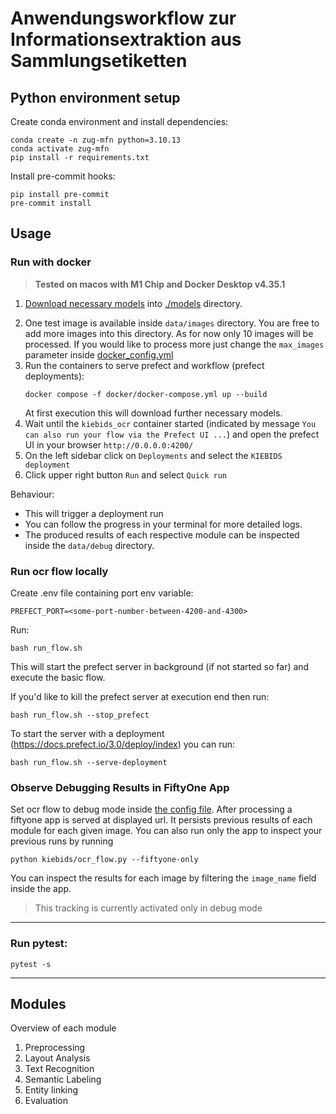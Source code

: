 # Anwendungsworkflow zur Informationsextraktion aus Sammlungsetiketten

## Python environment setup

Create conda environment and install dependencies:
```
conda create -n zug-mfn python=3.10.13
conda activate zug-mfn
pip install -r requirements.txt
```

Install pre-commit hooks:
```
pip install pre-commit
pre-commit install
```

## Usage

### Run with docker
> **Tested on macos with M1 Chip and Docker Desktop v4.35.1**

1. [Download necessary models](https://dl.fbaipublicfiles.com/segment_anything/sam_vit_b_01ec64.pth) into [./models](./models/) directory. 
<!-- only sam model downloaden? -->
<!-- TODO put one image as test image -->
2. One test image is available inside `data/images` directory. You are free to add more images into this directory. As for now only 10 images will be processed. If you would like to process more just change the `max_images` parameter inside [docker_config.yml](./configs/docker_config.yml)
3. Run the containers to serve prefect and workflow (prefect deployments):
    ```
    docker compose -f docker/docker-compose.yml up --build
    ```
    At first execution this will download further necessary models.
4. Wait until the `kiebids_ocr` container started (indicated by message `You can also run your flow via the Prefect UI ...`) and open the prefect UI in your browser `http://0.0.0.0:4200/`
5. On the left sidebar click on `Deployments` and select the `KIEBIDS deployment`
6. Click upper right button `Run` and select `Quick run`

Behaviour:
- This will trigger a deployment run
- You can follow the progress in your terminal for more detailed logs.
- The produced results of each respective module can be inspected inside the `data/debug` directory. 

### Run ocr flow locally

Create .env file containing port env variable:
```
PREFECT_PORT=<some-port-number-between-4200-and-4300>
```
Run:
```
bash run_flow.sh
```
This will start the prefect server in background (if not started so far) and execute the basic flow.

If you'd like to kill the prefect server at execution end then run:
```
bash run_flow.sh --stop_prefect
```

To start the server with a deployment (https://docs.prefect.io/3.0/deploy/index) you can run:
```
bash run_flow.sh --serve-deployment
```

### Observe Debugging Results in FiftyOne App

Set ocr flow to debug mode inside [the config file](./configs/default_config.yml). After processing a fiftyone app is served at displayed url. It persists previous results of each module for each given image.
You can also run only the app to inspect your previous runs by running
```
python kiebids/ocr_flow.py --fiftyone-only
```

You can inspect the results for each image by filtering the `image_name` field inside the app.

> This tracking is currently activated only in debug mode
----
### Run pytest:

```
pytest -s
```

-----



## Modules
Overview of each module

1. Preprocessing
2. Layout Analysis
3. Text Recognition
4. Semantic Labeling
5. Entity linking
6. Evaluation
